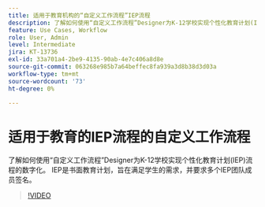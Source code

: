 ```yaml
---
title: 适用于教育机构的“自定义工作流程”IEP流程
description: 了解如何使用“自定义工作流程”Designer为K-12学校实现个性化教育计划(IEP)流程的数字化
feature: Use Cases, Workflow
role: User, Admin
level: Intermediate
jira: KT-13736
exl-id: 33a701a4-2be9-4135-90ab-4e7c406a8d8e
source-git-commit: 063268e985b7a64beffec8fa939a3d8b38d3d03a
workflow-type: tm+mt
source-wordcount: '73'
ht-degree: 0%

---
```


# 适用于教育的IEP流程的自定义工作流程

了解如何使用“自定义工作流程”Designer为K-12学校实现个性化教育计划(IEP)流程的数字化。 IEP是书面教育计划，旨在满足学生的需求，并要求多个IEP团队成员签名。

>[!VIDEO](https://video.tv.adobe.com/v/3423327?quality=12&learn=on&hidetitle=true&captions=chi_hans)
